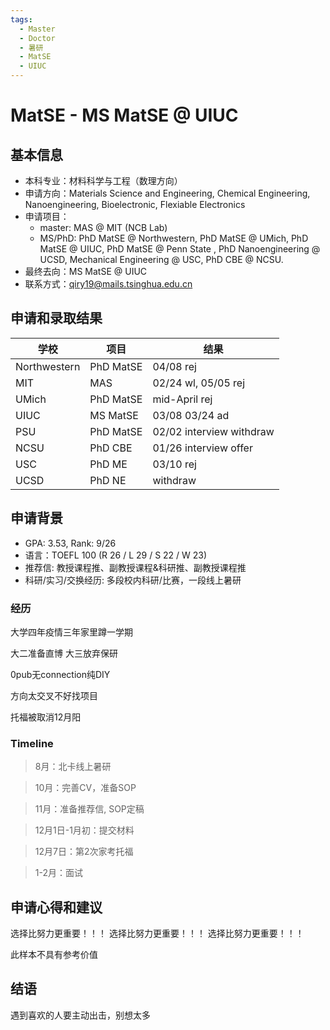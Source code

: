 ```yaml
---
tags:
  - Master
  - Doctor
  - 暑研
  - MatSE
  - UIUC
---
```


# MatSE - MS MatSE @ UIUC

## 基本信息

- 本科专业：材料科学与工程（数理方向）
- 申请方向：Materials Science and Engineering, Chemical Engineering, Nanoengineering, Bioelectronic, Flexiable Electronics
- 申请项目：
    - master: MAS @ MIT (NCB Lab)
    - MS/PhD: PhD MatSE @ Northwestern, PhD MatSE @ UMich, PhD MatSE @ UIUC, PhD MatSE @ Penn State , PhD Nanoengineering @ UCSD, Mechanical Engineering @ USC, PhD CBE @ NCSU.
- 最终去向：MS MatSE @ UIUC
- 联系方式：qiry19@mails.tsinghua.edu.cn

## 申请和录取结果

| 学校 | 项目 | 结果 |
| ---- | ---- | ---- |
| Northwestern | PhD MatSE | 04/08 rej |
| MIT | MAS | 02/24 wl, 05/05 rej |
| UMich | PhD MatSE | mid-April rej |
| UIUC | MS MatSE | 03/08 03/24 ad |
| PSU | PhD MatSE | 02/02 interview withdraw | 
| NCSU | PhD CBE | 01/26 interview offer |
| USC | PhD ME | 03/10 rej |
| UCSD | PhD NE | withdraw | 

## 申请背景

- GPA: 3.53, Rank: 9/26
- 语言：TOEFL 100 (R 26 / L 29 / S 22 / W 23)
- 推荐信: 教授课程推、副教授课程&科研推、副教授课程推
- 科研/实习/交换经历: 多段校内科研/比赛，一段线上暑研

### 经历

大学四年疫情三年家里蹲一学期

大二准备直博 大三放弃保研

0pub无connection纯DIY 

方向太交叉不好找项目

托福被取消12月阳

### Timeline

> 8月：北卡线上暑研

> 10月：完善CV，准备SOP

> 11月：准备推荐信, SOP定稿

> 12月1日-1月初：提交材料

> 12月7日：第2次家考托福

> 1-2月：面试

## 申请心得和建议

选择比努力更重要！！！
选择比努力更重要！！！
选择比努力更重要！！！

此样本不具有参考价值

## 结语

遇到喜欢的人要主动出击，别想太多
